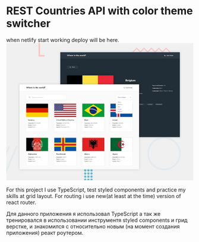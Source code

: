 # REST Countries API with color theme switcher

when netlify start working deploy will be here.
![Design](./design/desktop-preview.jpg)

For this project I use TypeScript, test styled components and practice my skills at grid layout. For routing i use new(at least at the time) version of react router.  

Для данного приложения я использовал TypeScript а так же тренировался в использовании инструментя styled components и грид верстке, и знакомился с относительно новым (на момент создания приложения) реакт роутером. 